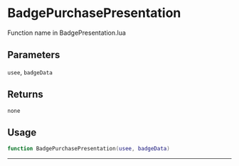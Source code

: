 # BadgePurchasePresentation
Function name in BadgePresentation.lua
## Parameters
`usee`, `badgeData`
## Returns
`none`
## Usage
```lua
function BadgePurchasePresentation(usee, badgeData)
```
---

